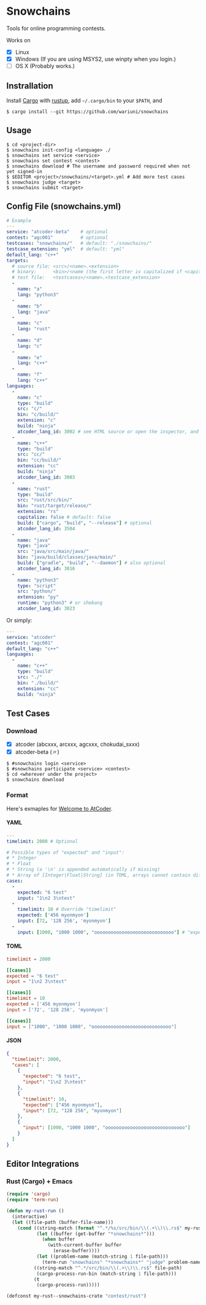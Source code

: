 # Snowchains

Tools for online programming contests.

Works on
- [x] Linux
- [x] Windows (If you are using MSYS2, use winpty when you login.)
- [ ] OS X (Probably works.)

## Instrallation

Install [Cargo](https://github.com/rust-lang/cargo) with
[rustup](https://github.com/rust-lang-nursery/rustup.rs),
add `~/.cargo/bin` to your `$PATH`, and

```console
$ cargo install --git https://github.com/wariuni/snowchains
```

## Usage

```console
$ cd <project-dir>
$ snowchains init-config <language> ./
$ snowchains set service <service>
$ snowchains set contest <contest>
$ snowchains download # The username and password required when not yet signed-in
$ $EDITOR <project>/snowchains/<target>.yml # Add more test cases
$ snowchains judge <target>
$ snowchains submit <target>
```

## Config File (snowchains.yml)

```yaml
# Example
---
service: "atcoder-beta"    # optional
contest: "agc001"          # optional
testcases: "snowchains/"   # default: "./snowchains/"
testcase_extension: "yml"  # default: "yml"
default_lang: "c++"
targets:
  # source file: <src>/<name>.<extension>
  # binary:      <bin>/<name (the first letter is capitalized if <capitalize>)>(.[class|exe])
  # test file:   <testcases>/<name>.<testcase_extension>
  -
    name: "a"
    lang: "python3"
  -
    name: "b"
    lang: "java"
  -
    name: "c"
    lang: "rust"
  -
    name: "d"
    lang: "c"
  -
    name: "e"
    lang: "c++"
  -
    name: "f"
    lang: "c++"
languages:
  -
    name: "c"
    type: "build"
    src: "c/"
    bin: "c/build/"
    extension: "c"
    build: "ninja"
    atcoder_lang_id: 3002 # see HTML source or open the inspector, and search by "option"
  -
    name: "c++"
    type: "build"
    src: "cc/"
    bin: "cc/build/"
    extension: "cc"
    build: "ninja"
    atcoder_lang_id: 3003
  -
    name: "rust"
    type: "build"
    src: "rust/src/bin/"
    bin: "rust/target/release/"
    extension: "rs"
    capitalize: false # default: false
    build: ["cargo", "build", "--release"] # optional
    atcoder_lang_id: 3504
  -
    name: "java"
    type: "java"
    src: "java/src/main/java/"
    bin: "java/build/classes/java/main/"
    build: ["gradle", "build", "--daemon"] # also optional
    atcoder_lang_id: 3016
  -
    name: "python3"
    type: "script"
    src: "python/"
    extension: "py"
    runtime: "python3" # or shebang
    atcoder_lang_id: 3023
```

Or simply:

```yaml
---
service: "atcoder"
contest: "agc001"
default_lang: "c++"
languages:
  -
    name: "c++"
    type: "build"
    src: "./"
    bin: "./build/"
    extension: "cc"
    build: "ninja"
```

## Test Cases

### Download

- [x] atcoder (abcxxx, arcxxx, agcxxx, chokudai_sxxx)
- [x] atcoder-beta (〃)

```console
$ #snowchains login <service>
$ #snowchains participate <service> <contest>
$ cd <wherever under the project>
$ snowchains download
```

### Format

Here's exmaples for [Welcome to AtCoder](https://beta.atcoder.jp/contests/practice/tasks/practice_1).

#### YAML
```yaml
---
timelimit: 2000 # Optional

# Possible types of "expected" and "input":
# * Integer
# * Float
# * String (a '\n' is appended automatically if missing)
# * Array of [Integer|Float|String] (in TOML, arrays cannot contain different types of data)
cases:
  -
    expected: "6 test"
    input: "1\n2 3\ntest"
  -
    timelimit: 10 # Override "timelimit"
    expected: ['456 myonmyon']
    input: [72, '128 256', 'myonmyon']
  -
    input: [1000, "1000 1000", "ooooooooooooooooooooooooooooo"] # "expected" is optional
```

#### TOML

```toml
timelimit = 2000

[[cases]]
expected = "6 test"
input = "1\n2 3\ntest"

[[cases]]
timelimit = 10
expected = ['456 myonmyon']
input = ['72', '128 256', 'myonmyon']

[[cases]]
input = ["1000", "1000 1000", "ooooooooooooooooooooooooooooo"]
```

#### JSON

```json
{
  "timelimit": 2000,
  "cases": [
    {
      "expected": "6 test",
      "input": "1\n2 3\ntest"
    },
    {
      "timelimit": 10,
      "expected": ["456 myonmyon"],
      "input": [72, "128 256", "myonmyon"]
    },
    {
      "input": [1000, "1000 1000", "ooooooooooooooooooooooooooooo"]
    }
  ]
}
```

## Editor Integrations

### Rust (Cargo) + Emacs

```lisp
(require 'cargo)
(require 'term-run)

(defun my-rust-run ()
  (interactive)
  (let ((file-path (buffer-file-name)))
    (cond ((string-match (format "^.*/%s/src/bin/\\(.+\\)\\.rs$" my-rust--snowchains-crate) file-path)
           (let ((buffer (get-buffer "*snowchains*")))
             (when buffer
               (with-current-buffer buffer
                 (erase-buffer))))
           (let ((problem-name (match-string 1 file-path)))
             (term-run "snowchains" "*snowchains*" "judge" problem-name)))
          ((string-match "^.*/src/bin/\\(.+\\)\\.rs$" file-path)
           (cargo-process-run-bin (match-string 1 file-path)))
          (t
           (cargo-process-run)))))

(defconst my-rust--snowchains-crate "contest/rust")
```
